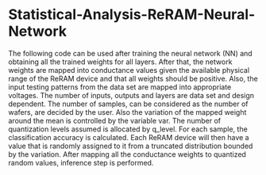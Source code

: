 # Statistical-Analysis-ReRAM-Neural-Network
The following code can be used after training the neural network (NN) and obtaining all the trained weights for all layers. After that, the network weights are mapped into conductance values given the available physical range of the ReRAM device and that all weights should be positive. Also, the input testing patterns from the data set are mapped into appropriate voltages. The number of inputs, outputs and layers are data set and design dependent. The number of
samples, can be considered as the number of wafers, are decided by the user. Also the variation of the mapped weight around the mean is controlled by the variable var. The number of quantization levels assumed is allocated by q_level. For each sample, the classification accuracy is calculated. Each ReRAM device will then have a value that is randomly assigned to it from a truncated distribution bounded by the variation. After mapping all the conductance weights to quantized random values, inference step is performed.
